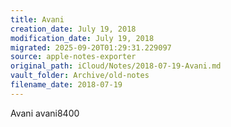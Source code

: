 ```yaml
---
title: Avani
creation_date: July 19, 2018
modification_date: July 19, 2018
migrated: 2025-09-20T01:29:31.229097
source: apple-notes-exporter
original_path: iCloud/Notes/2018-07-19-Avani.md
vault_folder: Archive/old-notes
filename_date: 2018-07-19
---
```



Avani 
avani8400

